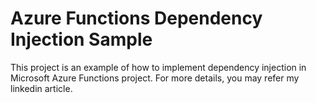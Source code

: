 # Azure Functions Dependency Injection Sample

This project is an example of how to implement dependency injection in Microsoft Azure Functions project. For more details, you may refer my linkedin article.
